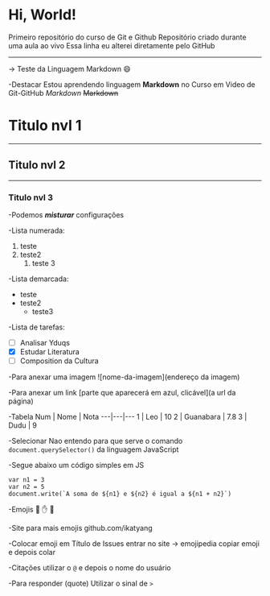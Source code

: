 # Hi, World!

Primeiro repositório do curso de Git e Github
Repositório criado durante uma aula ao vivo
Essa linha eu alterei diretamente pelo GitHub

---

-> Teste da Linguagem Markdown :smile:

-Destacar
Estou aprendendo linguagem **Markdown** no Curso em Video de Git-GitHub
*Markdown*
~~Markdown~~

# Titulo nvl 1
---
## Titulo nvl 2
***
### Titulo nvl 3

-Podemos __*misturar*__ configurações

-Lista numerada:
1. teste
1. teste2
   1. teste 3

-Lista demarcada:
* teste
* teste2
   * teste3

-Lista de tarefas:
- [ ] Analisar Yduqs
- [x] Estudar Literatura
- [ ] Composition da Cultura

-Para anexar uma imagem
![nome-da-imagem](endereço da imagem)

-Para anexar um link
[parte que aparecerá em azul, clicável](a url da página)

-Tabela
Num | Nome | Nota
---|---|---
1 | Leo | 10
2 | Guanabara | 7.8
3 | Dudu | 9

-Selecionar
Nao entendo para que serve o comando `document.querySelector()` da linguagem JavaScript

-Segue abaixo um código simples em JS
```
var n1 = 3
var n2 = 5
document.write(`A soma de ${n1} e ${n2} é igual a ${n1 + n2}`)
```

-Emojis
:vulcan_salute: :hand: :monkey:

-Site para mais emojis
github.com/ikatyang

-Colocar emoji em Título de Issues
entrar no site -> emojipedia
copiar emoji e depois colar

-Citações
utilizar o `@` e depois o nome do usuário

-Para responder (quote)
Utilizar o sinal de `>`
